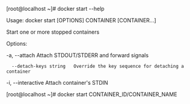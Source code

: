 \[root@localhost ~\]\# docker start --help



Usage:  docker start \[OPTIONS\] CONTAINER \[CONTAINER...\]



Start one or more stopped containers



Options:

  -a, --attach               Attach STDOUT/STDERR and forward signals

      --detach-keys string   Override the key sequence for detaching a container

  -i, --interactive          Attach container's STDIN

\[root@localhost ~\]\# docker start CONTAINER\_ID/CONTAINER\_NAME

